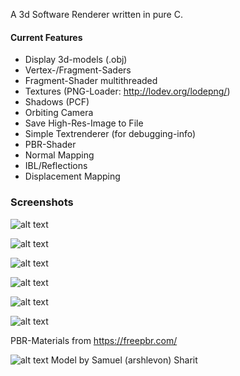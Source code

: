 A 3d Software Renderer written in pure C.

#### Current Features
- Display 3d-models (.obj)
- Vertex-/Fragment-Saders
- Fragment-Shader multithreaded
- Textures (PNG-Loader: http://lodev.org/lodepng/)
- Shadows (PCF)
- Orbiting Camera
- Save High-Res-Image to File
- Simple Textrenderer (for debugging-info)
- PBR-Shader
- Normal Mapping
- IBL/Reflections
- Displacement Mapping



### Screenshots
![alt text](https://i.imgur.com/Uss4z6Y.png)

![alt text](https://i.imgur.com/D8i1sVw.png)

![alt text](https://i.imgur.com/5XVOta2.png)

![alt text](https://i.imgur.com/nVXmJb4.png)

![alt text](https://i.imgur.com/9SLfKXs.png)

![alt text](https://i.imgur.com/BrkO7cU.png)

PBR-Materials from https://freepbr.com/


![alt text](https://i.imgur.com/njZZLeP.png)
Model by Samuel (arshlevon) Sharit
